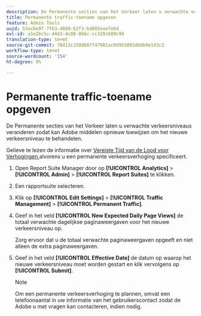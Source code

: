 ```yaml
---
description: De Permanente secties van het Verkeer laten u verwachte verkeersniveaus veranderen zodat kan Adobe middelen opnieuw toewijzen om het nieuwe verkeersniveau te behandelen.
title: Permanente traffic-toename opgeven
feature: Admin Tools
uuid: 53acbe97-7f63-4608-b2f3-bd885eae7e6d
exl-id: a1e2bc5c-4443-4c88-8b6c-cc320c689c99
translation-type: tm+mt
source-git-commit: 78412c2588b07f47981ac0d953893db6b9e1d3c2
workflow-type: tm+mt
source-wordcount: '154'
ht-degree: 9%

---
```


# Permanente traffic-toename opgeven

De Permanente secties van het Verkeer laten u verwachte verkeersniveaus veranderen zodat kan Adobe middelen opnieuw toewijzen om het nieuwe verkeersniveau te behandelen.

Gelieve te lezen de informatie over [Vereiste Tijd van de Lood voor Verhogingen ](/help/admin/c-traffic-management/traffic-lead-time.md) alvorens u een permanente verkeersverhoging specificeert.

1. Open Report Suite Manager door op **[!UICONTROL Analytics]** > **[!UICONTROL Admin]** > **[!UICONTROL Report Suites]** te klikken.
1. Een rapportsuite selecteren.
1. Klik op **[!UICONTROL Edit Settings]** > **[!UICONTROL Traffic Management]** > **[!UICONTROL Permanent Traffic]**.
1. Geef in het veld **[!UICONTROL New Expected Daily Page Views]** de totaal verwachte dagelijkse paginaweergaven voor het nieuwe verkeersniveau op.

   Zorg ervoor dat u de totaal verwachte paginaweergaven opgeeft en niet alleen de extra paginaweergaven.
1. Geef in het veld **[!UICONTROL Effective Date]** de datum op waarop het nieuwe verkeersniveau moet worden gestart en klik vervolgens op **[!UICONTROL Submit]**.

   >[!NOTE]
   >
   >Om een permanente verkeersverhoging te plannen, omvat een telefoonaantal in uw informatie van het gebruikerscontact zodat de Adobe u met vragen kan contacteren, indien nodig.
